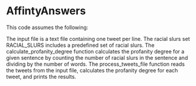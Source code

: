 # AffintyAnswers
This code assumes the following:

The input file is a text file containing one tweet per line.
The racial slurs set RACIAL_SLURS includes a predefined set of racial slurs.
The calculate_profanity_degree function calculates the profanity degree for a given sentence by counting the number of racial slurs in the sentence and dividing by the number of words.
The process_tweets_file function reads the tweets from the input file, calculates the profanity degree for each tweet, and prints the results.
